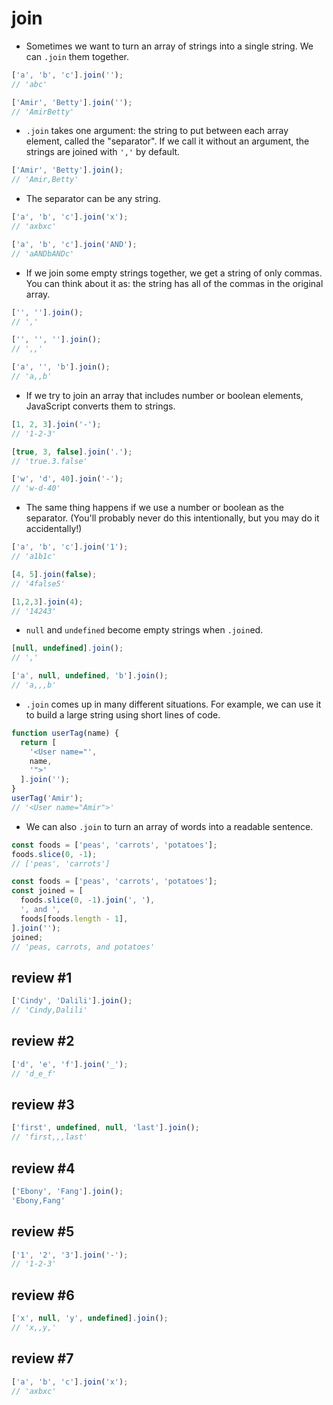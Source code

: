 # join

- Sometimes we want to turn an array of strings into a single string. We can `.join` them together.

```js
['a', 'b', 'c'].join('');
// 'abc'
```

```js
['Amir', 'Betty'].join('');
// 'AmirBetty'
```

- `.join` takes one argument: the string to put between each array element, called the "separator". If we call it without an argument, the strings are joined with `','` by default.

```js
['Amir', 'Betty'].join();
// 'Amir,Betty'
```

- The separator can be any string.

```js
['a', 'b', 'c'].join('x');
// 'axbxc'
```

```js
['a', 'b', 'c'].join('AND');
// 'aANDbANDc'
```

- If we join some empty strings together, we get a string of only commas. You can think about it as: the string has all of the commas in the original array.

```js
['', ''].join();
// ','
```

```js
['', '', ''].join();
// ',,'
```

```js
['a', '', 'b'].join();
// 'a,,b'
```

- If we try to join an array that includes number or boolean elements, JavaScript converts them to strings.

```js
[1, 2, 3].join('-');
// '1-2-3'
```

```js
[true, 3, false].join('.');
// 'true.3.false'
```

```js
['w', 'd', 40].join('-');
// 'w-d-40'
```

- The same thing happens if we use a number or boolean as the separator. (You'll probably never do this intentionally, but you may do it accidentally!)

```js
['a', 'b', 'c'].join('1');
// 'a1b1c'
```

```js
[4, 5].join(false);
// '4false5'
```

```js
[1,2,3].join(4);
// '14243'
```

- `null` and `undefined` become empty strings when `.join`ed.

```js
[null, undefined].join();
// ','
```

```js
['a', null, undefined, 'b'].join();
// 'a,,,b'
```

- `.join` comes up in many different situations. For example, we can use it to build a large string using short lines of code.

```js
function userTag(name) {
  return [
    '<User name="',
    name,
    '">'
  ].join('');
}
userTag('Amir');
// '<User name="Amir">'
```

- We can also `.join` to turn an array of words into a readable sentence.

```js
const foods = ['peas', 'carrots', 'potatoes'];
foods.slice(0, -1);
// ['peas', 'carrots']
```

```js
const foods = ['peas', 'carrots', 'potatoes'];
const joined = [
  foods.slice(0, -1).join(', '),
  ', and ',
  foods[foods.length - 1],
].join('');
joined;
// 'peas, carrots, and potatoes'
```

## review #1

```js
['Cindy', 'Dalili'].join();
// 'Cindy,Dalili'
```

## review #2

```js
['d', 'e', 'f'].join('_');
// 'd_e_f'
```

## review #3

```js
['first', undefined, null, 'last'].join();
// 'first,,,last'
```

## review #4

```js
['Ebony', 'Fang'].join();
'Ebony,Fang'
```

## review #5

```js
['1', '2', '3'].join('-');
// '1-2-3'
```

## review #6

```js
['x', null, 'y', undefined].join();
// 'x,,y,'
```

## review #7

```js
['a', 'b', 'c'].join('x');
// 'axbxc'
```
